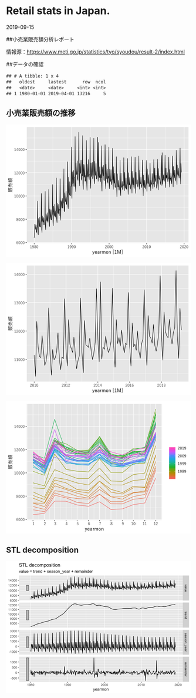 Retail stats in Japan.
================
2019-09-15

\#\#小売業販売額分析レポート

情報源：<https://www.meti.go.jp/statistics/tyo/syoudou/result-2/index.html>

\#\#データの確認

    ## # A tibble: 1 x 4
    ##   oldest     lastest      row  ncol
    ##   <date>     <date>     <int> <int>
    ## 1 1980-01-01 2019-04-01 13216     5

## 小売業販売額の推移

![](Jp_retail_files/figure-gfm/unnamed-chunk-5-1.png)<!-- -->

![](Jp_retail_files/figure-gfm/unnamed-chunk-6-1.png)<!-- -->

![](Jp_retail_files/figure-gfm/unnamed-chunk-7-1.png)<!-- -->

## STL decomposition

![](Jp_retail_files/figure-gfm/unnamed-chunk-8-1.png)<!-- -->

